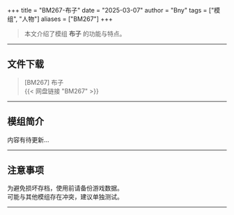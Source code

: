 +++
title = "BM267-布子"
date = "2025-03-07"
author = "Bny"
tags = ["模组", "人物"]
aliases = ["BM267"]
+++

> 本文介绍了模组 **布子** 的功能与特点。

---

## 文件下载

> [BM267] 布子  
{{< 网盘链接 "BM267" >}}  

---

## 模组简介

>  
内容有待更新...  

---

## 注意事项

>  
为避免损坏存档，使用前请备份游戏数据。  
可能与其他模组存在冲突，建议单独测试。  

---

